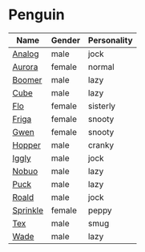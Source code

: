 # Penguin

|Name|Gender|Personality|
|---|---|---|
|[Analog](github.com/lindsaygelle/animalcrossing/villager/penguin/analog)|male|jock|
|[Aurora](github.com/lindsaygelle/animalcrossing/villager/penguin/aurora)|female|normal|
|[Boomer](github.com/lindsaygelle/animalcrossing/villager/penguin/boomer)|male|lazy|
|[Cube](github.com/lindsaygelle/animalcrossing/villager/penguin/cube)|male|lazy|
|[Flo](github.com/lindsaygelle/animalcrossing/villager/penguin/flo)|female|sisterly|
|[Friga](github.com/lindsaygelle/animalcrossing/villager/penguin/friga)|female|snooty|
|[Gwen](github.com/lindsaygelle/animalcrossing/villager/penguin/gwen)|female|snooty|
|[Hopper](github.com/lindsaygelle/animalcrossing/villager/penguin/hopper)|male|cranky|
|[Iggly](github.com/lindsaygelle/animalcrossing/villager/penguin/iggly)|male|jock|
|[Nobuo](github.com/lindsaygelle/animalcrossing/villager/penguin/nobuo)|male|lazy|
|[Puck](github.com/lindsaygelle/animalcrossing/villager/penguin/puck)|male|lazy|
|[Roald](github.com/lindsaygelle/animalcrossing/villager/penguin/roald)|male|jock|
|[Sprinkle](github.com/lindsaygelle/animalcrossing/villager/penguin/sprinkle)|female|peppy|
|[Tex](github.com/lindsaygelle/animalcrossing/villager/penguin/tex)|male|smug|
|[Wade](github.com/lindsaygelle/animalcrossing/villager/penguin/wade)|male|lazy|
